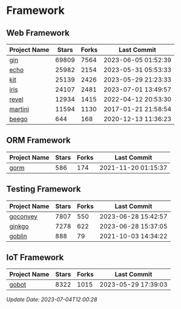 # Framework

## Web Framework
| Project Name | Stars | Forks | Last Commit |
| ------------ | ----- | ----- | ----------- |
| [gin](https://github.com/gin-gonic/gin) | 69809 | 7564 | 2023-06-05 01:52:39 |
| [echo](https://github.com/labstack/echo) | 25982 | 2154 | 2023-05-31 05:53:33 |
| [kit](https://github.com/go-kit/kit) | 25139 | 2426 | 2023-05-29 21:23:33 |
| [iris](https://github.com/kataras/iris) | 24107 | 2481 | 2023-07-01 13:49:57 |
| [revel](https://github.com/revel/revel) | 12934 | 1415 | 2022-04-12 20:53:30 |
| [martini](https://github.com/go-martini/martini) | 11594 | 1130 | 2017-01-21 21:58:54 |
| [beego](https://github.com/astaxie/beego) | 644 | 168 | 2020-12-13 11:36:23 |

## ORM Framework
| Project Name | Stars | Forks | Last Commit |
| ------------ | ----- | ----- | ----------- |
| [gorm](https://github.com/jinzhu/gorm) | 586 | 174 | 2021-11-20 01:15:37 |

## Testing Framework
| Project Name | Stars | Forks | Last Commit |
| ------------ | ----- | ----- | ----------- |
| [goconvey](https://github.com/smartystreets/goconvey) | 7807 | 550 | 2023-06-28 15:42:57 |
| [ginkgo](https://github.com/onsi/ginkgo) | 7278 | 622 | 2023-06-28 15:37:05 |
| [goblin](https://github.com/franela/goblin) | 888 | 79 | 2021-10-03 14:34:22 |

## IoT Framework
| Project Name | Stars | Forks | Last Commit |
| ------------ | ----- | ----- | ----------- |
| [gobot](https://github.com/hybridgroup/gobot) | 8322 | 1015 | 2023-05-29 17:39:03 |

*Update Date: 2023-07-04T12:00:28*
